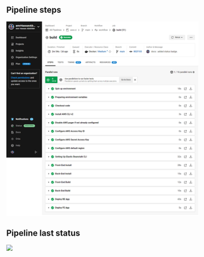 ## Pipeline steps
![](../screencapture-app-circleci-pipelines-github-amrHassanAbdallah-aws-ci-48-workflows-59b6b475-4d4d-4908-b8b9-d8f743d94d76-jobs-51-2021-12-01-18_45_09.png)
## Pipeline last status
![](../pipe-status.png)